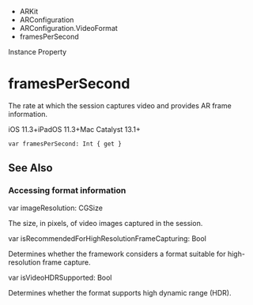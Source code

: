

- ARKit
- ARConfiguration
- ARConfiguration.VideoFormat
-  framesPerSecond 

Instance Property

# framesPerSecond

The rate at which the session captures video and provides AR frame information.

iOS 11.3+iPadOS 11.3+Mac Catalyst 13.1+

``` source
var framesPerSecond: Int { get }
```

## See Also

### Accessing format information

var imageResolution: CGSize

The size, in pixels, of video images captured in the session.

var isRecommendedForHighResolutionFrameCapturing: Bool

Determines whether the framework considers a format suitable for high-resolution frame capture.

var isVideoHDRSupported: Bool

Determines whether the format supports high dynamic range (HDR).

